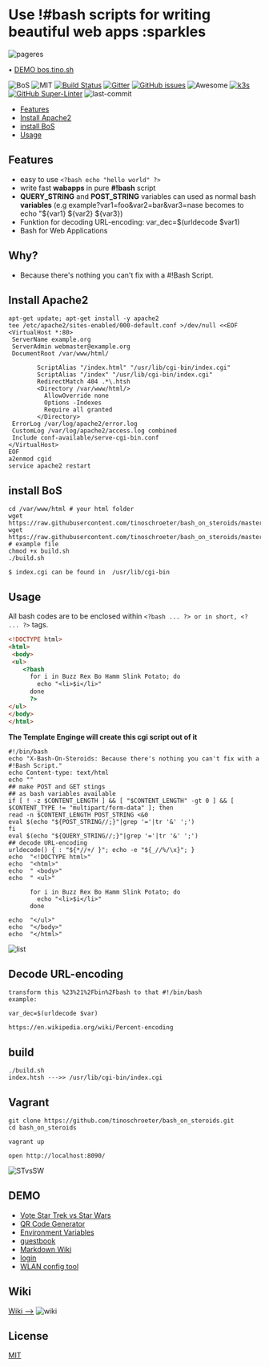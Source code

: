 # Use !#bash scripts for writing beautiful web apps  :sparkles

![pageres](https://raw.githubusercontent.com/tinoschroeter/bash_on_steroids/master/static/like_a_boss.png)

• [DEMO bos.tino.sh](https://bos.tino.sh)

![BoS](https://img.shields.io/badge/%23!Bash%20-%20on%20steroids-blue.svg)
![MIT](https://img.shields.io/badge/license-MIT-blue.svg)
[![Build Status](https://jenkins.tino.sh/buildStatus/icon?job=bash_on_steroids%2Fmaster)](https://jenkins.tino.sh/job/bash_on_steroids/job/master/)
[![Gitter](https://img.shields.io/gitter/room/nwjs/nw.js.svg)](https://gitter.im/bashops/bash_on_steroids)
[![GitHub issues](https://img.shields.io/github/issues/tinoschroeter/bash_on_steroids.svg?style=popout)](https://github.com/tinoschroeter/bash_on_steroids/projects/1)
![Awesome](https://cdn.rawgit.com/sindresorhus/awesome/d7305f38d29fed78fa85652e3a63e154dd8e8829/media/badge.svg)
[![k3s](https://img.shields.io/badge/run%20on%20-Raspberry%20Pi-red)](https://github.com/tinoschroeter/k8s.homelab)
[![GitHub Super-Linter](https://github.com/tinoschroeter/bash_on_steroids/workflows/Lint%20Code%20Base/badge.svg)](https://github.com/tinoschroeter/bash_on_steroids/actions/workflows/linter.yml)
![last-commit](https://img.shields.io/github/last-commit/tinoschroeter/bash_on_steroids.svg?style=flat)

* [Features](#features)
* [Install Apache2](#install-apache2)
* [install BoS](#install-bos)
* [Usage](#usage)

## Features

* easy to use  ```<?bash echo "hello world" ?>```
* write fast **wabapps** in pure **#!bash** script
* **QUERY_STRING** and **POST_STRING** variables can used as normal bash **variables**
  (e.g example?var1=foo&var2=bar&var3=nase becomes to echo "${var1} ${var2} ${var3})
* Funktion for decoding URL-encoding: var_dec=$(urldecode $var1)
* Bash for Web Applications

## Why?
* Because there's nothing you can't fix with a #!Bash Script.

## Install Apache2

```shell
apt-get update; apt-get install -y apache2
tee /etc/apache2/sites-enabled/000-default.conf >/dev/null <<EOF
<VirtualHost *:80>
 ServerName example.org
 ServerAdmin webmaster@example.org
 DocumentRoot /var/www/html/
 
        ScriptAlias "/index.html" "/usr/lib/cgi-bin/index.cgi"
        ScriptAlias "/index" "/usr/lib/cgi-bin/index.cgi"
        RedirectMatch 404 .*\.htsh
        <Directory /var/www/html/>
          AllowOverride none
          Options -Indexes
          Require all granted
        </Directory>
 ErrorLog /var/log/apache2/error.log
 CustomLog /var/log/apache2/access.log combined
 Include conf-available/serve-cgi-bin.conf
</VirtualHost>
EOF
a2enmod cgid
service apache2 restart
```

## install BoS

```shell
cd /var/www/html # your html folder
wget https://raw.githubusercontent.com/tinoschroeter/bash_on_steroids/master/build.sh
wget https://raw.githubusercontent.com/tinoschroeter/bash_on_steroids/master/index.htsh # example file
chmod +x build.sh
./build.sh

$ index.cgi can be found in  /usr/lib/cgi-bin
```

## Usage

All bash codes are to be enclosed within ```<?bash ... ?> or in short, <? ... ?>``` tags.

```html
<!DOCTYPE html>
<html>
 <body>
 <ul>
    <?bash
      for i in Buzz Rex Bo Hamm Slink Potato; do
        echo "<li>$i</li>"
      done
      ?>
</ul>
</body>
</html>
```

**The Template Enginge will create this cgi script out of it**

```
#!/bin/bash 
echo "X-Bash-On-Steroids: Because there's nothing you can't fix with a #!Bash Script."
echo Content-type: text/html
echo ""
## make POST and GET stings 
## as bash variables available
if [ ! -z $CONTENT_LENGTH ] && [ "$CONTENT_LENGTH" -gt 0 ] && [ $CONTENT_TYPE != "multipart/form-data" ]; then
read -n $CONTENT_LENGTH POST_STRING <&0
eval $(echo "${POST_STRING//;}"|grep '='|tr '&' ';')
fi
eval $(echo "${QUERY_STRING//;}"|grep '='|tr '&' ';')
## decode URL-encoding
urldecode() { : "${*//+/ }"; echo -e "${_//%/\x}"; }
echo  "<!DOCTYPE html>"
echo  "<html>"
echo  " <body>"
echo  " <ul>"
    
      for i in Buzz Rex Bo Hamm Slink Potato; do
        echo "<li>$i</li>"
      done
      
echo  "</ul>"
echo  "</body>"
echo  "</html>"
```

![list](https://github.com/tinoschroeter/bash_on_steroids/blob/master/static/lists.png)

## Decode URL-encoding

```
transform this %23%21%2Fbin%2Fbash to that #!/bin/bash
example:

var_dec=$(urldecode $var)

https://en.wikipedia.org/wiki/Percent-encoding
```

## build

```shell
./build.sh 
index.htsh --->> /usr/lib/cgi-bin/index.cgi
```

## Vagrant

```shell
git clone https://github.com/tinoschroeter/bash_on_steroids.git
cd bash_on_steroids

vagrant up

open http://localhost:8090/
```

![STvsSW](https://github.com/tinoschroeter/bash_on_steroids/blob/master/static/stvssw.jpg)

## DEMO

* [Vote Star Trek vs Star Wars](https://github.com/tinoschroeter/bash_on_steroids/tree/master/DEMO/vote)
* [QR Code Generator](https://github.com/tinoschroeter/bash_on_steroids/tree/master/DEMO/qrcode)
* [Environment Variables](https://github.com/tinoschroeter/bash_on_steroids/tree/master/DEMO/env)
* [guestbook](https://github.com/tinoschroeter/bash_on_steroids/tree/master/DEMO/guestbook)
* [Markdown Wiki](https://github.com/tinoschroeter/bash_on_steroids/tree/master/DEMO/wiki)
* [login](https://github.com/tinoschroeter/bash_on_steroids/tree/master/DEMO/login)
* [WLAN config tool](https://github.com/tinoschroeter/bash_on_steroids/tree/master/DEMO/wlan)

## Wiki

[Wiki -->](https://github.com/tinoschroeter/bash_on_steroids/wiki)
![wiki](https://raw.githubusercontent.com/tinoschroeter/bash_on_steroids/master/static/wiki.png "wiki")

## License

[MIT](http://choosealicense.com/licenses/mit/)

